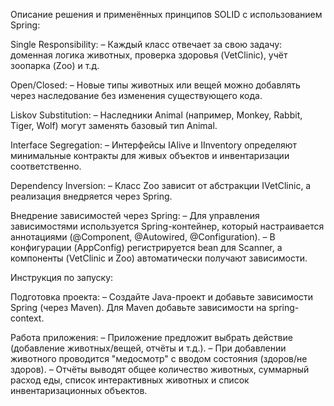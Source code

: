 Описание решения и применённых принципов SOLID с использованием Spring:

Single Responsibility:
– Каждый класс отвечает за свою задачу: доменная логика животных, проверка здоровья (VetClinic), учёт зоопарка (Zoo) и т.д.

Open/Closed:
– Новые типы животных или вещей можно добавлять через наследование без изменения существующего кода.

Liskov Substitution:
– Наследники Animal (например, Monkey, Rabbit, Tiger, Wolf) могут заменять базовый тип Animal.

Interface Segregation:
– Интерфейсы IAlive и IInventory определяют минимальные контракты для живых объектов и инвентаризации соответственно.

Dependency Inversion:
– Класс Zoo зависит от абстракции IVetClinic, а реализация внедряется через Spring.

Внедрение зависимостей через Spring:
– Для управления зависимостями используется Spring-контейнер, который настраивается аннотациями (@Component, @Autowired, @Configuration).
– В конфигурации (AppConfig) регистрируется bean для Scanner, а компоненты (VetClinic и Zoo) автоматически получают зависимости.

Инструкция по запуску:

Подготовка проекта:
– Создайте Java-проект и добавьте зависимости Spring (через Maven). Для Maven добавьте зависимости на spring-context.

Работа приложения:
– Приложение предложит выбрать действие (добавление животных/вещей, отчёты и т.д.).
– При добавлении животного проводится "медосмотр" с вводом состояния (здоров/не здоров).
– Отчёты выводят общее количество животных, суммарный расход еды, список интерактивных животных и список инвентаризационных объектов.
